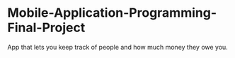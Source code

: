 # Mobile-Application-Programming-Final-Project
App that lets you keep track of people and how much money they owe you. 
